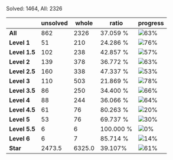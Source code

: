 Solved: 1464, All: 2326

| |unsolved|whole|ratio|progress|
|----|----|----|----|----|
|**All**| 862 | 2326 | 37.059 %| ![63%](https://progress-bar.dev/63?title=All) |
|**Level 1**| 51 | 210 | 24.286 %| ![76%](https://progress-bar.dev/76?title=Level+1++)|
|**Level 1.5**| 102 | 238 | 42.857 %| ![57%](https://progress-bar.dev/57?title=Level+1.5)|
|**Level 2**| 139 | 378 | 36.772 %| ![63%](https://progress-bar.dev/63?title=Level+2++)|
|**Level 2.5**| 160 | 338 | 47.337 %| ![53%](https://progress-bar.dev/53?title=Level+2.5)|
|**Level 3**| 110 | 503 | 21.869 %| ![78%](https://progress-bar.dev/78?title=Level+3++)|
|**Level 3.5**| 86 | 250 | 34.400 %| ![66%](https://progress-bar.dev/66?title=Level+3.5)|
|**Level 4**| 88 | 244 | 36.066 %| ![64%](https://progress-bar.dev/64?title=Level+4++)|
|**Level 4.5**| 61 | 76 | 80.263 %| ![20%](https://progress-bar.dev/20?title=Level+4.5)|
|**Level 5**| 53 | 76 | 69.737 %| ![30%](https://progress-bar.dev/30?title=Level+5++)|
|**Level 5.5**| 6 | 6 | 100.000 %| ![0%](https://progress-bar.dev/0?title=Level+5.5)|
|**Level 6**| 6 | 7 | 85.714 %| ![14%](https://progress-bar.dev/14?title=Level+6++)|
|**Star**|2473.5 | 6325.0 |39.107%| ![61%](https://progress-bar.dev/61?title=Star) |
